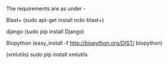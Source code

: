 The requirements are as under - 

Blast+
(sudo apt-get install ncbi-blast+)

django
(sudo pip install Django)

Biopython
(easy_install -f http://biopython.org/DIST/ biopython)

(xmlutils)
sudo pip install xmlutils
